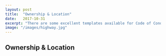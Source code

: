 ```yaml
---
layout: post
title:  "Ownership & Location"
date:   2017-10-31
excerpt: "There are some excellent templates available for Code of Conduct adoption, but it is important that a CoC is not just a 'copy and past job', and that it exists in the project or event space."
image: "/images/highway.jpg"
---
```

## Ownership & Location
